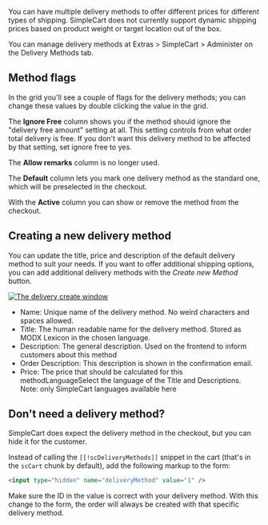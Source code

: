 You can have multiple delivery methods to offer different prices for different types of shipping. SimpleCart does not currently support dynamic shipping prices based on product weight or target location out of the box. 

You can manage delivery methods at Extras > SimpleCart > Administer on the Delivery Methods tab.

## Method flags

In the grid you'll see a couple of flags for the delivery methods; you can change these values by double clicking the value in the grid. 

The **Ignore Free** column shows you if the method should ignore the "delivery free amount" setting at all. This setting controls from what order total delivery is free. If you don't want this delivery method to be affected by that setting, set ignore free to yes. 

The **Allow remarks** column is no longer used. 

The **Default** column lets you mark one delivery method as the standard one, which will be preselected in the checkout. 

With the **Active** column you can show or remove the method from the checkout. 

## Creating a new delivery method

You can update the title, price and description of the default delivery method to suit your needs. If you want to offer additional shipping options, you can add additional delivery methods with the _Create new Method_ button. 

[ ![The delivery create window](https://assets.modmore.com/uploads/2015/12/delivery_create_win.png)](https://assets.modmore.com/uploads/2015/12/delivery_create_win.png "The delivery create window")

- Name: Unique name of the delivery method. No weird characters and spaces allowed.
- Title: The human readable name for the delivery method. Stored as MODX Lexicon in the chosen language. 
- Description: The general description. Used on the frontend to inform customers about this method
- Order Description: This description is shown in the confirmation email.
- Price: The price that should be calculated for this methodLanguageSelect the language of the Title and Descriptions. Note: only SimpleCart languages available here

## Don't need a delivery method?

SimpleCart does expect the delivery method in the checkout, but you can hide it for the customer. 

Instead of calling the `[[!scDeliveryMethods]]` snippet in the cart (that's in the `scCart` chunk by default), add the following markup to the form:

```` html
<input type="hidden" name="deliveryMethod" value="1" />
````

Make sure the ID in the value is correct with your delivery method. With this change to the form, the order will always be created with that specific delivery method. 
